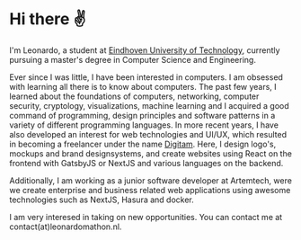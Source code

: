 # Hi there ✌
I'm Leonardo, a student at [Eindhoven University of Technology](https://tue.nl), currently pursuing a master's degree in Computer Science and Engineering.

Ever since I was little, I have been interested in computers. I am obsessed with learning all there is to know about computers. The past few years, I learned about the foundations of computers, networking, computer security, cryptology, visualizations, machine learning and I acquired a good command of programming, design principles and software patterns in a variety of different programming languages. In more recent years, I have also developed an interest for web technologies and UI/UX, which resulted in becoming a freelancer under the name [Digitam](https://digitam.nl). Here, I design logo's, mockups and brand designsystems, and create websites using React on the frontend with GatsbyJS or NextJS and various languages on the backend.

Additionally, I am working as a junior software developer at Artemtech, were we create enterprise and business related web applications using awesome technologies such as NextJS, Hasura and docker.

I am very interesed in taking on new opportunities. You can contact me at contact(at)leonardomathon.nl.
